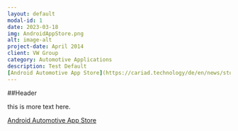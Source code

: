 ```yaml
---
layout: default
modal-id: 1
date: 2023-03-18
img: AndroidAppStore.png
alt: image-alt
project-date: April 2014
client: VW Group
category: Automotive Applications
description: Test Default
[Android Automotive App Store](https://cariad.technology/de/en/news/stories/launch-application-store-for-volkswagen-group.html)
---
```

##Header

this is more text here.

[Android Automotive App Store](https://cariad.technology/de/en/news/stories/launch-application-store-for-volkswagen-group.html)
